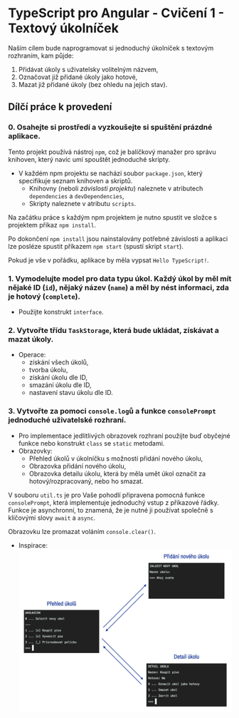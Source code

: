 # TypeScript pro Angular - Cvičení 1 - Textový úkolníček

Naším cílem bude naprogramovat si jednoduchý úkolníček s textovým rozhraním, kam půjde:

1. Přidávat úkoly s uživatelsky volitelným názvem,
2. Označovat již přidané úkoly jako hotové,
3. Mazat již přidané úkoly (bez ohledu na jejich stav).

## Dílčí práce k provedení

### 0. Osahejte si prostředí a vyzkoušejte si spuštění prázdné aplikace.

Tento projekt používá nástroj `npm`, což je balíčkový manažer pro správu knihoven, který navíc umí spouštět jednoduché skripty.

- V každém npm projektu se nachází soubor `package.json`, který specifikuje seznam knihoven a skriptů.
  - Knihovny (neboli _závislosti projektu_) naleznete v atributech `dependencies` a `devDependencies`,
  - Skripty naleznete v atributu `scripts`.

Na začátku práce s každým npm projektem je nutno spustit ve složce s projektem příkaz `npm install`.

Po dokončení `npm install` jsou nainstalovány potřebné závislosti a aplikaci lze posléze spustit příkazem `npm start` (spustí skript `start`).

Pokud je vše v pořádku, aplikace by měla vypsat `Hello TypeScript!`.

### 1. Vymodelujte model pro data typu úkol. Každý úkol by měl mít nějaké ID (`id`), nějaký název (`name`) a měl by nést informaci, zda je hotový (`complete`).

- Použijte konstrukt `interface`.

### 2. Vytvořte třídu `TaskStorage`, která bude ukládat, získávat a mazat úkoly.

- Operace:
  - získání všech úkolů,
  - tvorba úkolu,
  - získání úkolu dle ID,
  - smazání úkolu dle ID,
  - nastavení stavu úkolu dle ID.

### 3. Vytvořte za pomoci `console.log`ů a funkce `consolePrompt` jednoduché uživatelské rozhraní.

- Pro implementace jedlitlivých obrazovek rozhraní použijte buď obyčejné funkce nebo konstrukt `class` se `static` metodami.
- Obrazovky:
  - Přehled úkolů v úkolníčku s možností přidání nového úkolu,
  - Obrazovka přidání nového úkolu,
  - Obrazovka detailu úkolu, která by měla umět úkol označit za hotový/rozpracovaný, nebo ho smazat.

V souboru `util.ts` je pro Vaše pohodlí připravena pomocná funkce `consolePrompt`, která implementuje jednoduchý vstup z příkazové řádky.
Funkce je asynchronní, to znamená, že je nutné ji používat společně s klíčovými slovy `await` a `async`.

Obrazovku lze promazat voláním `console.clear()`.

- Inspirace:
  ![Inspirace k implementaci uživatelského rozhraní](task-manager-inspiration.png)
